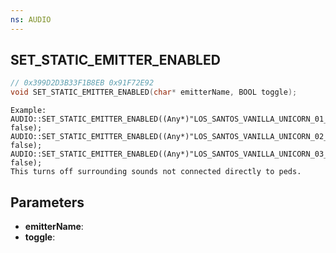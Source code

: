 ```yaml
---
ns: AUDIO
---
```

## SET_STATIC_EMITTER_ENABLED

```c
// 0x399D2D3B33F1B8EB 0x91F72E92
void SET_STATIC_EMITTER_ENABLED(char* emitterName, BOOL toggle);
```

```
Example:
AUDIO::SET_STATIC_EMITTER_ENABLED((Any*)"LOS_SANTOS_VANILLA_UNICORN_01_STAGE", false);    AUDIO::SET_STATIC_EMITTER_ENABLED((Any*)"LOS_SANTOS_VANILLA_UNICORN_02_MAIN_ROOM", false);    AUDIO::SET_STATIC_EMITTER_ENABLED((Any*)"LOS_SANTOS_VANILLA_UNICORN_03_BACK_ROOM", false);
This turns off surrounding sounds not connected directly to peds.
```

## Parameters
* **emitterName**: 
* **toggle**: 

